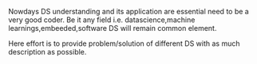 Nowdays DS understanding and its application are essential need to be a very good coder.
Be it any field i.e. datascience,machine learnings,embeeded,software DS will remain common element. 

Here effort is to provide problem/solution of different DS with as much description as possible.
